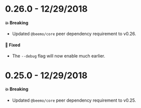 # 0.26.0 - 12/29/2018

#### 💥 Breaking

- Updated `@beemo/core` peer dependency requirement to v0.26.

#### 🐞 Fixed

- The `--debug` flag will now enable much earlier.

# 0.25.0 - 12/29/2018

#### 💥 Breaking

- Updated `@beemo/core` peer dependency requirement to v0.25.

